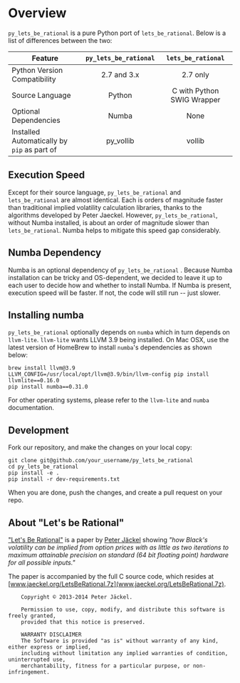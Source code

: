 # Overview

`py_lets_be_rational` is a pure Python port of `lets_be_rational`. Below is a list of differences between the two:

| Feature                                     | `py_lets_be_rational` | `lets_be_rational`         |
| ------------------------------------------- |:---------------------:|:--------------------------:|
| Python Version Compatibility                | 2.7 and 3.x           |           2.7 only         |
| Source Language                             | Python                | C with Python SWIG Wrapper |
| Optional Dependencies                       | Numba                 | None                       |
| Installed Automatically by `pip` as part of | py_vollib             | vollib                     |


## Execution Speed
Except for their source language, `py_lets_be_rational` and `lets_be_rational` are almost identical. Each is orders of 
magnitude faster than traditional implied volatility calculation libraries, thanks to the algorithms developed by 
Peter Jaeckel. However, `py_lets_be_rational`, without Numba installed, is about an order of magnitude slower than 
`lets_be_rational`. Numba helps to mitigate this speed gap considerably.

## Numba Dependency
Numba is an optional dependency of `py_lets_be_rational` . Because Numba installation can be tricky and OS-dependent, 
we decided to leave it up to each user to decide how and whether to install Numba. If Numba is present, execution speed 
will be faster. If not, the code will still run -- just slower.


## Installing numba

`py_lets_be_rational` optionally depends on `numba` which in turn depends on `llvm-lite`. `llvm-lite` wants LLVM 3.9 
being installed. On Mac OSX, use the latest version of HomeBrew to install `numba`'s dependencies as shown below:

```
brew install llvm@3.9
LLVM_CONFIG=/usr/local/opt/llvm@3.9/bin/llvm-config pip install llvmlite==0.16.0
pip install numba==0.31.0
```

For other operating systems, please refer to the `llvm-lite` and `numba` documentation.

## Development

Fork our repository, and make the changes on your local copy:

```
git clone git@github.com/your_username/py_lets_be_rational
cd py_lets_be_rational
pip install -e .
pip install -r dev-requirements.txt
```

When you are done, push the changes, and create a pull request on your repo.


## About "Let's be Rational"

["Let's Be Rational"](http://www.pjaeckel.webspace.virginmedia.com/LetsBeRational.pdf) is a paper by [Peter Jäckel](http://jaeckel.org) showing *"how Black's volatility can be implied from option prices with as little as two iterations to maximum attainable precision on standard (64 bit floating point) hardware for all possible inputs."*

The paper is accompanied by the full C source code, which resides at [www.jaeckel.org/LetsBeRational.7z](www.jaeckel.org/LetsBeRational.7z).

```
    Copyright © 2013-2014 Peter Jäckel.

    Permission to use, copy, modify, and distribute this software is freely granted,
    provided that this notice is preserved.

    WARRANTY DISCLAIMER
    The Software is provided "as is" without warranty of any kind, either express or implied,
    including without limitation any implied warranties of condition, uninterrupted use,
    merchantability, fitness for a particular purpose, or non-infringement.
```
